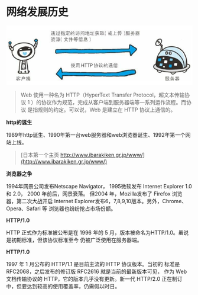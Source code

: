 网络发展历史
===

![](../imgs/www.png)


> Web 使用一种名为 HTTP（HyperText Transfer Protocol，超文本传输协
  议  1 ）的协议作为规范，完成从客户端到服务器端等一系列运作流程。而协议
  是指规则的约定。可以说，Web 是建立在 HTTP 协议上通信的。


**http的诞生**

1989年http诞生、1990年第一台web服务器和web浏览器诞生、1992年第一个网站上线。
> [日本第一个主页 http://www.ibarakiken.gr.jp/www/](http://www.ibarakiken.gr.jp/www/)



**浏览器之争**

1994年网景公司发布Netscape Navigator，
1995微软发布 Internet Explorer 1.0 和 2.0，
2000 年前后，网景衰落。
但2004 年，Mozilla发布了 Firefox 浏览器，第二次大战开启
Internet Explorer发布6，7,8,9,10版本。另外，Chrome、Opera、Safari 等
浏览器也纷纷抢占市场份额。


**HTTP/1.0**

HTTP 正式作为标准被公布是在 1996 年的 5 月，版本被命名为HTTP/1.0。虽说是初期标准，但该协议标准至今
仍被广泛使用在服务器端。

**HTTP/1.0**

1997 年 1 月公布的 HTTP/1.1 是目前主流的 HTTP 协议版本。当初的
标准是 RFC2068，之后发布的修订版 RFC2616 就是当前的最新版本可见，
作为 Web 文档传输协议的 HTTP，它的版本几乎没有更新。新一代 HTTP/2.0 
正在制订中，但要达到较高的使用覆盖率，仍需假以时日。

